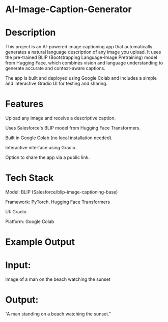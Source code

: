 # AI-Image-Caption-Generator

# Description
This project is an AI-powered image captioning app that automatically generates a natural language description of any image you upload. It uses the pre-trained BLIP (Bootstrapping Language-Image Pretraining) model from Hugging Face, which combines vision and language understanding to generate accurate and context-aware captions.

The app is built and deployed using Google Colab and includes a simple and interactive Gradio UI for testing and sharing.

# Features
Upload any image and receive a descriptive caption.

Uses Salesforce's BLIP model from Hugging Face Transformers.

Built in Google Colab (no local installation needed).

Interactive interface using Gradio.

Option to share the app via a public link.

# Tech Stack
Model: BLIP (Salesforce/blip-image-captioning-base)

Framework: PyTorch, Hugging Face Transformers

UI: Gradio

Platform: Google Colab

# Example Output
# Input:
Image of a man on the beach watching the sunset

# Output:

“A man standing on a beach watching the sunset.”
